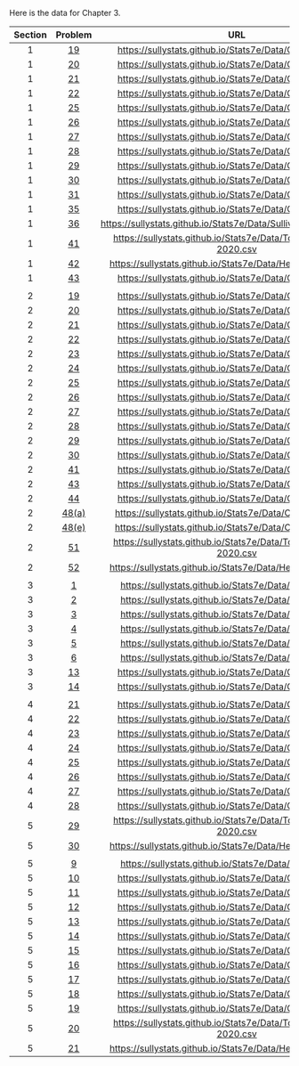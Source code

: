 Here is the data for Chapter 3.

|Section|Problem|URL|
|:---:|:---:|:---:|
|1|[19](https://sullystats.github.io/Stats7e/Data/Ch3/3_1_19.csv)|<a>https://sullystats.github.io/Stats7e/Data/Ch3/3_1_19.csv</a><br/>|
|1|[20](https://sullystats.github.io/Stats7e/Data/Ch3/3_1_20.csv)|<a>https://sullystats.github.io/Stats7e/Data/Ch3/3_1_20.csv</a><br/>|
|1|[21](https://sullystats.github.io/Stats7e/Data/Ch3/3_1_21.csv)|<a>https://sullystats.github.io/Stats7e/Data/Ch3/3_1_21.csv</a><br/>|
|1|[22](https://sullystats.github.io/Stats7e/Data/Ch3/3_1_22.csv)|<a>https://sullystats.github.io/Stats7e/Data/Ch3/3_1_22.csv</a><br/>|
|1|[25](https://sullystats.github.io/Stats7e/Data/Ch3/3_1_25.csv)|<a>https://sullystats.github.io/Stats7e/Data/Ch3/3_1_25.csv</a><br/>|
|1|[26](https://sullystats.github.io/Stats7e/Data/Ch3/3_1_26.csv)|<a>https://sullystats.github.io/Stats7e/Data/Ch3/3_1_26.csv</a><br/>|
|1|[27](https://sullystats.github.io/Stats7e/Data/Ch3/3_1_27.csv)|<a>https://sullystats.github.io/Stats7e/Data/Ch3/3_1_27.csv</a><br/>|
|1|[28](https://sullystats.github.io/Stats7e/Data/Ch3/3_1_28.csv)|<a>https://sullystats.github.io/Stats7e/Data/Ch3/3_1_28.csv</a><br/>|
|1|[29](https://sullystats.github.io/Stats7e/Data/Ch3/3_1_29.csv)|<a>https://sullystats.github.io/Stats7e/Data/Ch3/3_1_29.csv</a><br/>|
|1|[30](https://sullystats.github.io/Stats7e/Data/Ch3/3_1_30.csv)|<a>https://sullystats.github.io/Stats7e/Data/Ch3/3_1_30.csv</a><br/>|
|1|[31](https://sullystats.github.io/Stats7e/Data/Ch3/3_1_31.csv)|<a>https://sullystats.github.io/Stats7e/Data/Ch3/3_1_31.csv</a><br/>|
|1|[35](https://sullystats.github.io/Stats7e/Data/Ch3/3_1_35.csv)|<a>https://sullystats.github.io/Stats7e/Data/Ch3/3_1_35.csv</a><br/>|
|1|[36](https://sullystats.github.io/Stats7e/Data/SullivanStatsSurveyI.csv)|<a>https://sullystats.github.io/Stats7e/Data/SullivanStatsSurveyI.csv</a><br/>|
|1|[41](https://sullystats.github.io/Stats7e/Data/Tornadoes_1950-2020.csv)|<a>https://sullystats.github.io/Stats7e/Data/Tornadoes_1950-2020.csv</a><br/>|
|1|[42](https://sullystats.github.io/Stats7e/Data/Health_Nutrition.csv)|<a>https://sullystats.github.io/Stats7e/Data/Health_Nutrition.csv</a><br/>|
|1|[43](https://sullystats.github.io/Stats7e/Data/Ch3/3_1_43.csv)|<a>https://sullystats.github.io/Stats7e/Data/Ch3/3_1_43.csv</a><br/>|
| | |
|2|[19](https://sullystats.github.io/Stats7e/Data/Ch3/3_2_19.csv)|<a>https://sullystats.github.io/Stats7e/Data/Ch3/3_2_19.csv</a><br/>|
|2|[20](https://sullystats.github.io/Stats7e/Data/Ch3/3_2_20.csv)|<a>https://sullystats.github.io/Stats7e/Data/Ch3/3_2_20.csv</a><br/>|
|2|[21](https://sullystats.github.io/Stats7e/Data/Ch3/3_2_21.csv)|<a>https://sullystats.github.io/Stats7e/Data/Ch3/3_2_21.csv</a><br/>|
|2|[22](https://sullystats.github.io/Stats7e/Data/Ch3/3_2_22.csv)|<a>https://sullystats.github.io/Stats7e/Data/Ch3/3_2_22.csv</a><br/>|
|2|[23](https://sullystats.github.io/Stats7e/Data/Ch3/3_2_23.csv)|<a>https://sullystats.github.io/Stats7e/Data/Ch3/3_2_23.csv</a><br/>|
|2|[24](https://sullystats.github.io/Stats7e/Data/Ch3/3_2_24.csv)|<a>https://sullystats.github.io/Stats7e/Data/Ch3/3_2_24.csv</a><br/>|
|2|[25](https://sullystats.github.io/Stats7e/Data/Ch3/3_2_25.csv)|<a>https://sullystats.github.io/Stats7e/Data/Ch3/3_2_25.csv</a><br/>|
|2|[26](https://sullystats.github.io/Stats7e/Data/Ch3/3_2_26.csv)|<a>https://sullystats.github.io/Stats7e/Data/Ch3/3_2_26.csv</a><br/>|
|2|[27](https://sullystats.github.io/Stats7e/Data/Ch3/3_2_27.csv)|<a>https://sullystats.github.io/Stats7e/Data/Ch3/3_2_27.csv</a><br/>|
|2|[28](https://sullystats.github.io/Stats7e/Data/Ch3/3_2_28.csv)|<a>https://sullystats.github.io/Stats7e/Data/Ch3/3_2_28.csv</a><br/>|
|2|[29](https://sullystats.github.io/Stats7e/Data/Ch3/3_2_29.csv)|<a>https://sullystats.github.io/Stats7e/Data/Ch3/3_2_29.csv</a><br/>|
|2|[30](https://sullystats.github.io/Stats7e/Data/Ch3/3_2_30.csv)|<a>https://sullystats.github.io/Stats7e/Data/Ch3/3_2_30.csv</a><br/>|
|2|[41](https://sullystats.github.io/Stats7e/Data/Ch3/3_2_41.csv)|<a>https://sullystats.github.io/Stats7e/Data/Ch3/3_2_41.csv</a><br/>|
|2|[43](https://sullystats.github.io/Stats7e/Data/Ch3/3_2_43.csv)|<a>https://sullystats.github.io/Stats7e/Data/Ch3/3_2_43.csv</a><br/>|
|2|[44](https://sullystats.github.io/Stats7e/Data/Ch3/3_2_44.csv)|<a>https://sullystats.github.io/Stats7e/Data/Ch3/3_2_44.csv</a><br/>|
|2|[48(a)](https://sullystats.github.io/Stats7e/Data/Ch3/3_2_48a.csv)|<a>https://sullystats.github.io/Stats7e/Data/Ch3/3_2_48a.csv</a><br/>|
|2|[48(e)](https://sullystats.github.io/Stats7e/Data/Ch3/3_2_48e.csv)|<a>https://sullystats.github.io/Stats7e/Data/Ch3/3_2_48e.csv</a><br/>|
|2|[51](https://sullystats.github.io/Stats7e/Data/Tornadoes_1950-2020.csv)|<a>https://sullystats.github.io/Stats7e/Data/Tornadoes_1950-2020.csv</a><br/>|
|2|[52](https://sullystats.github.io/Stats7e/Data/Health_Nutrition.csv)|<a>https://sullystats.github.io/Stats7e/Data/Health_Nutrition.csv</a><br/>|
| | |
|3|[1](https://sullystats.github.io/Stats7e/Data/Ch3/3_3_1.csv)|<a>https://sullystats.github.io/Stats7e/Data/Ch3/3_3_1.csv</a><br/>|
|3|[2](https://sullystats.github.io/Stats7e/Data/Ch3/3_3_2.csv)|<a>https://sullystats.github.io/Stats7e/Data/Ch3/3_3_2.csv</a><br/>|
|3|[3](https://sullystats.github.io/Stats7e/Data/Ch3/3_3_3.csv)|<a>https://sullystats.github.io/Stats7e/Data/Ch3/3_3_3.csv</a><br/>|
|3|[4](https://sullystats.github.io/Stats7e/Data/Ch3/3_3_4.csv)|<a>https://sullystats.github.io/Stats7e/Data/Ch3/3_3_4.csv</a><br/>|
|3|[5](https://sullystats.github.io/Stats7e/Data/Ch3/3_3_5.csv)|<a>https://sullystats.github.io/Stats7e/Data/Ch3/3_3_5.csv</a><br/>|
|3|[6](https://sullystats.github.io/Stats7e/Data/Ch3/3_3_6.csv)|<a>https://sullystats.github.io/Stats7e/Data/Ch3/3_3_6.csv</a><br/>|
|3|[13](https://sullystats.github.io/Stats7e/Data/Ch3/3_3_13.csv)|<a>https://sullystats.github.io/Stats7e/Data/Ch3/3_3_13.csv</a><br/>|
|3|[14](https://sullystats.github.io/Stats7e/Data/Ch3/3_3_14.csv)|<a>https://sullystats.github.io/Stats7e/Data/Ch3/3_3_14.csv</a><br/>|
| | |
|4|[21](https://sullystats.github.io/Stats7e/Data/Ch3/3_4_21.csv)|<a>https://sullystats.github.io/Stats7e/Data/Ch3/3_4_21.csv</a><br/>|
|4|[22](https://sullystats.github.io/Stats7e/Data/Ch3/3_4_22.csv)|<a>https://sullystats.github.io/Stats7e/Data/Ch3/3_4_22.csv</a><br/>|
|4|[23](https://sullystats.github.io/Stats7e/Data/Ch3/3_4_23.csv)|<a>https://sullystats.github.io/Stats7e/Data/Ch3/3_4_23.csv</a><br/>|
|4|[24](https://sullystats.github.io/Stats7e/Data/Ch3/3_4_24.csv)|<a>https://sullystats.github.io/Stats7e/Data/Ch3/3_4_24.csv</a><br/>|
|4|[25](https://sullystats.github.io/Stats7e/Data/Ch3/3_4_25.csv)|<a>https://sullystats.github.io/Stats7e/Data/Ch3/3_4_25.csv</a><br/>|
|4|[26](https://sullystats.github.io/Stats7e/Data/Ch3/3_4_26.csv)|<a>https://sullystats.github.io/Stats7e/Data/Ch3/3_4_26.csv</a><br/>|
|4|[27](https://sullystats.github.io/Stats7e/Data/Ch3/3_4_27.csv)|<a>https://sullystats.github.io/Stats7e/Data/Ch3/3_4_27.csv</a><br/>|
|4|[28](https://sullystats.github.io/Stats7e/Data/Ch3/3_4_28.csv)|<a>https://sullystats.github.io/Stats7e/Data/Ch3/3_4_28.csv</a><br/>|
|5|[29](https://sullystats.github.io/Stats7e/Data/Tornadoes_1950-2020.csv)|<a>https://sullystats.github.io/Stats7e/Data/Tornadoes_1950-2020.csv</a><br/>|
|5|[30](https://sullystats.github.io/Stats7e/Data/Health_Nutrition.csv)|<a>https://sullystats.github.io/Stats7e/Data/Health_Nutrition.csv</a><br/>|
| | |
|5|[9](https://sullystats.github.io/Stats7e/Data/Ch3/3_5_9.csv)|<a>https://sullystats.github.io/Stats7e/Data/Ch3/3_5_9.csv</a><br/>|
|5|[10](https://sullystats.github.io/Stats7e/Data/Ch3/3_5_10.csv)|<a>https://sullystats.github.io/Stats7e/Data/Ch3/3_5_10.csv</a><br/>|
|5|[11](https://sullystats.github.io/Stats7e/Data/Ch3/3_5_11.csv)|<a>https://sullystats.github.io/Stats7e/Data/Ch3/3_5_11.csv</a><br/>|
|5|[12](https://sullystats.github.io/Stats7e/Data/Ch3/3_5_12.csv)|<a>https://sullystats.github.io/Stats7e/Data/Ch3/3_5_12.csv</a><br/>|
|5|[13](https://sullystats.github.io/Stats7e/Data/Ch3/3_5_13.csv)|<a>https://sullystats.github.io/Stats7e/Data/Ch3/3_5_13.csv</a><br/>|
|5|[14](https://sullystats.github.io/Stats7e/Data/Ch3/3_5_14.csv)|<a>https://sullystats.github.io/Stats7e/Data/Ch3/3_5_14.csv</a><br/>|
|5|[15](https://sullystats.github.io/Stats7e/Data/Ch3/3_5_15.csv)|<a>https://sullystats.github.io/Stats7e/Data/Ch3/3_5_15.csv</a><br/>|
|5|[16](https://sullystats.github.io/Stats7e/Data/Ch3/3_5_16.csv)|<a>https://sullystats.github.io/Stats7e/Data/Ch3/3_5_16.csv</a><br/>|
|5|[17](https://sullystats.github.io/Stats7e/Data/Ch3/3_5_17.csv)|<a>https://sullystats.github.io/Stats7e/Data/Ch3/3_5_17.csv</a><br/>|
|5|[18](https://sullystats.github.io/Stats7e/Data/Ch3/3_5_18.csv)|<a>https://sullystats.github.io/Stats7e/Data/Ch3/3_5_18.csv</a><br/>|
|5|[19](https://sullystats.github.io/Stats7e/Data/Ch3/3_5_19.csv)|<a>https://sullystats.github.io/Stats7e/Data/Ch3/3_5_19.csv</a><br/>|
|5|[20](https://sullystats.github.io/Stats7e/Data/Tornadoes_1950-2020.csv)|<a>https://sullystats.github.io/Stats7e/Data/Tornadoes_1950-2020.csv</a><br/>|
|5|[21](https://sullystats.github.io/Stats7e/Data/Health_Nutrition.csv)|<a>https://sullystats.github.io/Stats7e/Data/Health_Nutrition.csv</a><br/>|
